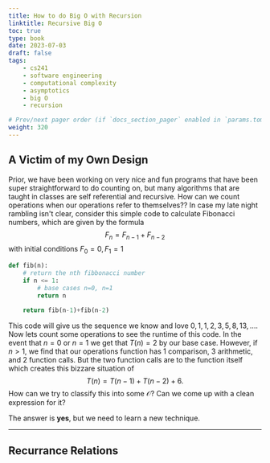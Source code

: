 ```yaml
---
title: How to do Big O with Recursion
linktitle: Recursive Big O
toc: true
type: book
date: 2023-07-03
draft: false
tags:
    - cs241
    - software engineering
    - computational complexity
    - asymptotics
    - big O
    - recursion

# Prev/next pager order (if `docs_section_pager` enabled in `params.toml`)
weight: 320
---
```


## A Victim of my Own Design

Prior, we have been working on very nice and fun programs that have been super straightforward to do counting on, but many algorithms that are taught in classes are self referential and recursive. How can we count operations when our operations refer to themselves?? In case my late night rambling isn't clear, consider this simple code to calculate Fibonacci numbers, which are given by the formula
$$
F_n = F_{n-1}+F_{n-2}
$$
with initial conditions $F_0=0, F_1=1$

```python
def fib(n):
    # return the nth fibbonacci number
    if n <= 1:
        # base cases n=0, n=1
        return n

    return fib(n-1)+fib(n-2)
```

This code will give us the sequence we know and love $0,1,1,2,3,5,8,13,\ldots$. Now lets count some operations to see the runtime of this code. In the event that $n=0$ or $n=1$ we get that $T(n)=2$ by our base case. However, if $n>1$, we find that our operations function has $1$ comparison, $3$ arithmetic, and $2$ function calls. But the two function calls are to the function itself which creates this bizzare situation of
$$
T(n) = T(n-1)+T(n-2)+6.
$$
How can we try to classify this into some $\mathcal{O}$? Can we come up with a clean expression for it?

The answer is **yes**, but we need to learn a new technique.

---

## Recurrance Relations